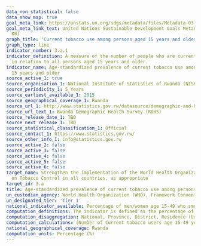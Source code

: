 ```yaml
---
data_non_statistical: false
data_show_map: true
goal_meta_link: https://unstats.un.org/sdgs/metadata/files/Metadata-03-0a-01.pdf
goal_meta_link_text: United Nations Sustainable Development Goals Metadata (PDF 866
  KB)
graph_title: 'Current tobacco use among persons aged 15 years and older'
graph_type: line
indicator_number: 3.a.1
indicator_definition: A measure of the number of people who are current tobacco smokers
  in relation to all persons aged 15 years and older.
indicator_name: Age-standardized prevalence of current tobacco use among persons aged
  15 years and older
source_active_1: true
source_organisation_1: National Institute of Statistics of Rwanda (NISR) 
source_periodicity_1: 5 Years 
source_earliest_available_1: 2015 
source_geographical_coverage_1: Rwanda 
source_url_1: http://www.statistics.gov.rw/datasource/demographic-and-health-survey-dhs 
source_url_text_1: Rwanda Demographic Health Survey (RDHS) 
source_release_date_1: TBD 
source_next_release_1: TBD 
source_statistical_classification_1: Official 
source_contact_1: https://www.statistics.gov.rw/ 
source_other_info_1: info@statistics.gov.rw 
source_active_2: false
source_active_3: false
source_active_4: false
source_active_5: false
source_active_6: false
target_name: Strengthen the implementation of the World Health Organization Framework Convention
  on Tobacco Control in all countries, as appropriate
target_id: 3.a
title: Age-standardized prevalence of current tobacco use among persons aged 15 years and older
un_custodian_agency: World Health Organization (WHO), Framework Convention on Tobacco Control (FCTC)
un_designated_tier: 'Tier I'
national_indicator_available: Percentage of men/women age 15-49 who smoke cigarettes or a pipe or use other tobacco products 
computation_definitions: The indicator is defined as the percentage of the population aged 15 years and over who currently use any tobacco product (smoked and/or smokeless tobacco) on a daily or non-daily basis. 
computation_disaggregation: National, Province, District, Residence (Urban & Rural), Sex, Education, Maternity status, wealth quintiles 
computation_calculations: (Number of Current tabacco users age 15-49 years / Total population) 
national_geographical_coverage: Rwanda 
computation_units: Percentage (%) 
---
```


